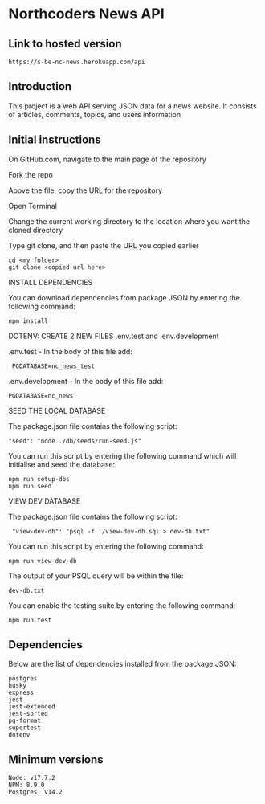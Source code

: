 # Northcoders News API

## Link to hosted version

```
https://s-be-nc-news.herokuapp.com/api
```

## Introduction

This project is a web API serving JSON data for a news website.
It consists of articles, comments, topics, and users information

## Initial instructions

On GitHub.com, navigate to the main page of the repository

Fork the repo

Above the file, copy the URL for the repository

Open Terminal

Change the current working directory to the location where you want the cloned directory

Type git clone, and then paste the URL you copied earlier

```
cd <my folder>
git clone <copied url here>
```

INSTALL DEPENDENCIES

You can download dependencies from package.JSON by entering the following command:

```
npm install
```

DOTENV: CREATE 2 NEW FILES
.env.test and .env.development

.env.test - In the body of this file add:

```
 PGDATABASE=nc_news_test

```

.env.development - In the body of this file add:

```
PGDATABASE=nc_news
```

SEED THE LOCAL DATABASE

The package.json file contains the following script:

```
"seed": "node ./db/seeds/run-seed.js"
```

You can run this script by entering the following command which will initialise and seed the database:

```
npm run setup-dbs
npm run seed
```

VIEW DEV DATABASE

The package.json file contains the following script:

```
 "view-dev-db": "psql -f ./view-dev-db.sql > dev-db.txt"
```

You can run this script by entering the following command:

```
npm run view-dev-db
```

The output of your PSQL query will be within the file:

```
dev-db.txt
```

You can enable the testing suite by entering the following command:

```
npm run test
```

## Dependencies

Below are the list of dependencies installed from the package.JSON:

```
postgres
husky
express
jest
jest-extended
jest-sorted
pg-format
supertest
dotenv
```

## Minimum versions

```
Node: v17.7.2
NPM: 8.9.0
Postgres: v14.2
```
